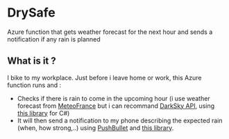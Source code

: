 # DrySafe
Azure function that gets weather forecast for the next hour and sends a notification if any rain is planned

## What is it ?
I bike to my workplace. Just before i leave home or work, this Azure function runs and :
- Checks if there is rain to come in the upcoming hour (i use weather forecast from [MeteoFrance](http://www.meteofrance.com) but i can recommand [DarkSky API](https://darksky.net/dev/docs), using [this library](https://github.com/jcheng31/DarkSkyApi) for C#)
- It will then send a notification to my phone describing the expected rain (when, how strong,..) using [PushBullet](https://www.pushbullet.com/) and [this library](https://github.com/adamyeager/PushbulletSharp).
